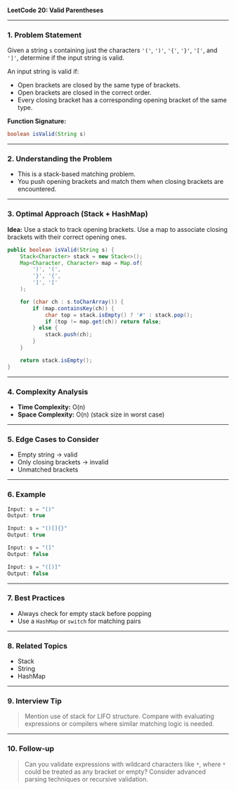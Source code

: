 **LeetCode 20: Valid Parentheses**

---

### 1. Problem Statement
Given a string `s` containing just the characters `'('`, `')'`, `'{'`, `'}'`, `'['`, and `']'`, determine if the input string is valid.

An input string is valid if:
- Open brackets are closed by the same type of brackets.
- Open brackets are closed in the correct order.
- Every closing bracket has a corresponding opening bracket of the same type.

**Function Signature:**
```java
boolean isValid(String s)
```

---

### 2. Understanding the Problem
- This is a stack-based matching problem.
- You push opening brackets and match them when closing brackets are encountered.

---

### 3. Optimal Approach (Stack + HashMap)
**Idea:**
Use a stack to track opening brackets. Use a map to associate closing brackets with their correct opening ones.

```java
public boolean isValid(String s) {
    Stack<Character> stack = new Stack<>();
    Map<Character, Character> map = Map.of(
        ')', '(',
        '}', '{',
        ']', '['
    );

    for (char ch : s.toCharArray()) {
        if (map.containsKey(ch)) {
            char top = stack.isEmpty() ? '#' : stack.pop();
            if (top != map.get(ch)) return false;
        } else {
            stack.push(ch);
        }
    }

    return stack.isEmpty();
}
```

---

### 4. Complexity Analysis
- **Time Complexity:** O(n)
- **Space Complexity:** O(n) (stack size in worst case)

---

### 5. Edge Cases to Consider
- Empty string → valid
- Only closing brackets → invalid
- Unmatched brackets

---

### 6. Example
```java
Input: s = "()"
Output: true

Input: s = "()[]{}"
Output: true

Input: s = "(]"
Output: false

Input: s = "([)]"
Output: false
```

---

### 7. Best Practices
- Always check for empty stack before popping
- Use a `HashMap` or `switch` for matching pairs

---

### 8. Related Topics
- Stack
- String
- HashMap

---

### 9. Interview Tip
> Mention use of stack for LIFO structure. Compare with evaluating expressions or compilers where similar matching logic is needed.

---

### 10. Follow-up
> Can you validate expressions with wildcard characters like `*`, where `*` could be treated as any bracket or empty? Consider advanced parsing techniques or recursive validation.

